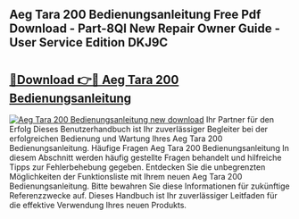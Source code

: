 ## Aeg Tara 200 Bedienungsanleitung Free Pdf Download - Part-8QI New Repair Owner Guide - User Service Edition DKJ9C

# <h2><a href="http://df53k1q.blite.top/?on=Aeg+Tara+200+Bedienungsanleitung">🔗Download 👉🔴 Aeg Tara 200 Bedienungsanleitung</a></h2>

[![Aeg Tara 200 Bedienungsanleitung new download](https://i.imgur.com/lujVjoI.png)](http://df53k1q.blite.top/?on=Aeg+Tara+200+Bedienungsanleitung)
Ihr Partner für den Erfolg Dieses Benutzerhandbuch ist Ihr zuverlässiger Begleiter bei der erfolgreichen Bedienung und Wartung Ihres Aeg Tara 200 Bedienungsanleitung. Häufige Fragen Aeg Tara 200 Bedienungsanleitung In diesem Abschnitt werden häufig gestellte Fragen behandelt und hilfreiche Tipps zur Fehlerbehebung gegeben. Entdecken Sie die unbegrenzten Möglichkeiten der Funktionsliste mit Ihrem neuen Aeg Tara 200 Bedienungsanleitung. Bitte bewahren Sie diese Informationen für zukünftige Referenzzwecke auf. Dieses Handbuch ist Ihr zuverlässiger Leitfaden für die effektive Verwendung Ihres neuen Produkts.
